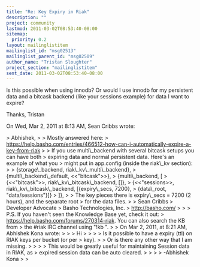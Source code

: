 ```yaml
---
title: "Re: Key Expiry in Riak"
description: ""
project: community
lastmod: 2011-03-02T08:53:40-08:00
sitemap:
  priority: 0.2
layout: mailinglistitem
mailinglist_id: "msg02513"
mailinglist_parent_id: "msg02509"
author_name: "Tristan Sloughter"
project_section: "mailinglistitem"
sent_date: 2011-03-02T08:53:40-08:00
---
```



Is this possible when using innodb? Or would I use innodb for my persistent
data and a bitcask backend (like your sessions example) for data I want to
expire?

Thanks,
Tristan

On Wed, Mar 2, 2011 at 8:13 AM, Sean Cribbs  wrote:

&gt; Abhishek,
&gt;
&gt; Mostly answered here:
&gt; https://help.basho.com/entries/466512-how-can-i-automatically-expire-a-key-from-riak
&gt;
&gt; If you use multi\\_backend with several bitcask setups you can have both
&gt; expiring data and normal persistent data. Here's an example of what you
&gt; might put in app.config (inside the riak\\_kv section):
&gt;
&gt; {storage\\_backend, riak\\_kv\\_multi\\_backend},
&gt; {multi\\_backend\\_default, &lt;&lt;"bitcask"&gt;&gt;},
&gt; {multi\\_backend, [
&gt; {&lt;&lt;"bitcask"&gt;&gt;, riak\\_kv\\_bitcask\\_backend, []},
&gt; {&lt;&lt;"sessions&gt;&gt;, riak\\_kv\\_bitcask\\_backend, [{expiry\\_secs, 7200},
&gt; {data\\_root, "data/sessions"}]}
&gt; ]},
&gt;
&gt; The key pieces there is expiry\\_secs = 7200 (2 hours), and the separate root
&gt; for the data files.
&gt;
&gt; Sean Cribbs 
&gt; Developer Advocate
&gt; Basho Technologies, Inc.
&gt; http://basho.com/
&gt;
&gt;
&gt; P.S. If you haven't seen the Knowledge Base yet, check it out:
&gt; https://help.basho.com/forums/270314-riak. You can also search the KB from
&gt; the #riak IRC channel using "!kb ".
&gt;
&gt; On Mar 2, 2011, at 8:21 AM, Abhishek Kona wrote:
&gt;
&gt; &gt; Hi
&gt; &gt;
&gt; &gt; Is it possible to have a expiry (ttl) on RIAK keys per bucket (or per
&gt; key).
&gt; &gt; Or is there any other way that I am missing.
&gt; &gt;
&gt; &gt; This would be greatly useful for maintaining Session data in RIAK, as
&gt; expired session data can be auto cleared.
&gt; &gt;
&gt; &gt; -Abhishek Kona
&gt; &gt;

